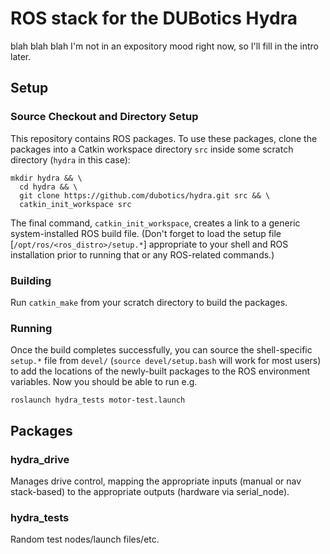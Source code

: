 # ROS stack for the DUBotics Hydra

blah blah blah I'm not in an expository mood right now, so I'll fill in the
intro later.

## Setup

### Source Checkout and Directory Setup

This repository contains ROS packages.  To use these packages, clone the
packages into a Catkin workspace directory `src` inside some scratch directory
(`hydra` in this case):

````shell
mkdir hydra && \
  cd hydra && \
  git clone https://github.com/dubotics/hydra.git src && \
  catkin_init_workspace src
````

The final command, `catkin_init_workspace`, creates a link to a generic
system-installed ROS build file.  (Don't forget to load the setup file
[`/opt/ros/<ros_distro>/setup.*`] appropriate to your shell and ROS
installation prior to running that or any ROS-related commands.)


### Building

Run `catkin_make` from your scratch directory to build the packages.


### Running

Once the build completes successfully, you can source the shell-specific
`setup.*` file from `devel/` (`source devel/setup.bash` will work for most
users) to add the locations of the newly-built packages to the ROS environment
variables.
Now you should be able to run e.g.

````shell
roslaunch hydra_tests motor-test.launch
````


## Packages

### hydra_drive 

Manages drive control, mapping the appropriate inputs (manual or nav
stack-based) to the appropriate outputs (hardware via serial_node).

### hydra_tests

Random test nodes/launch files/etc.
